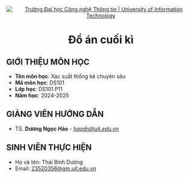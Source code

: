 <p align="center">
  <a href="https://www.uit.edu.vn/" title="Trường Đại học Công nghệ Thông tin" style="border: 5;">
    <img src="https://i.imgur.com/WmMnSRt.png" alt="Trường Đại học Công nghệ Thông tin | University of Information Technology">
  </a>
</p>

<!-- Title -->
<h1 align="center"><b>Đồ án cuối kì</b></h1>



## GIỚI THIỆU MÔN HỌC
<a name="gioithieumonhoc"></a>
* **Tên môn học**: Xác suất thống kê chuyên sâu
* **Mã môn học**: DS101
* **Lớp học**: DS101.P11
* **Năm học**: 2024-2025


## GIẢNG VIÊN HƯỚNG DẪN
<a name="giangvien"></a>
* TS. **Dương Ngọc Hảo** - *haodn@uit.edu.vn*

## SINH VIÊN THỰC HIỆN
* Họ và tên: Thái Bình Dương
* Email: 23520356@gm.uit.edu.vn


